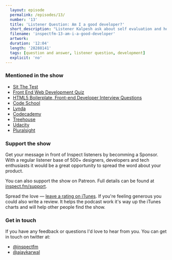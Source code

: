 ```yaml
---
  layout: episode
  permalink: /episodes/13/
  number: '13'
  title: 'Listener Question: Am I a good developer?'
  short_description: "Listener Kalpesh ask about self evaluation and how to determine if he is a good developer. I share some tips on assessing your current skills, levelling up and getting second opinions."
  filename: 'inspectfm-13-am-i-a-good-developer'
  artwork: 
  duration: '12:04'
  length: '28288141'
  tags: [question and answer, listener question, development]
  explicit: 'no'
---
```


### Mentioned in the show

- [Sit The Test](https://sitthetest.com/)
- [Front End Web Development Quiz](http://davidshariff.com/quiz/)
- [HTML5 Boilerplate, Front-end Developer Interview Questions](https://github.com/h5bp/Front-end-Developer-Interview-Questions)
- [Code School](https://www.codeschool.com/)
- [Lynda](https://www.lynda.com/)
- [Codecademy](https://www.codecademy.com/)
- [Treehouse](https://teamtreehouse.com/)
- [Udacity](https://www.udacity.com/)
- [Pluralsight](https://www.pluralsight.com/)

### Support the show

Get your message in front of Inspect listeners by becomming a Sponsor. With a regular listener base of 500+ designers, developers and tech enthusiasts it would be a great opportunity to spread the word about your product.

You can also support the show on Patreon. Full details can be found at [inspect.fm/support](http://inspect.fm/support/).

Spread the love &mdash; <a target="_blank" href="{{ site.feeds.itunes }}">leave a rating on iTunes</a>. If you're feeling generous you could also write a review. It helps the podcast work it's way up the iTunes charts and will help other people find the show.


### Get in touch

If you have any feedback or questions I'd love to hear from you. You can get in touch on twitter at:

- [@inspectfm](http://twitter.com/inspectfm)
- [@ajaykarwal](http://twitter.com/ajaykarwal)
